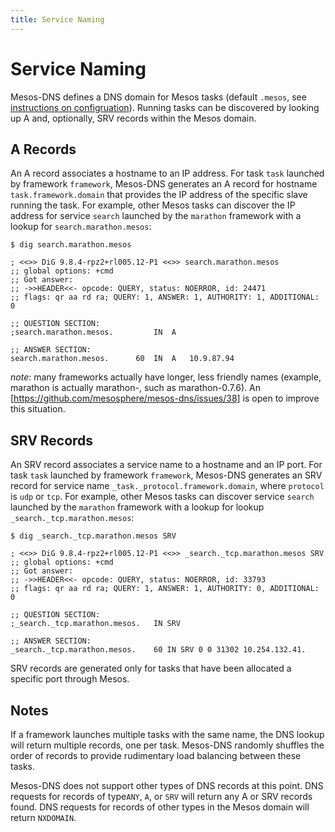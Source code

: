 ```yaml
---
title: Service Naming
---
```


# Service Naming

Mesos-DNS defines a DNS domain for Mesos tasks (default `.mesos`, see [instructions on configruation](configuration-parameters.html)). Running tasks can be discovered by looking up A and, optionally, SRV records within the Mesos domain. 

## A Records

An A record associates a hostname to an IP address. For task `task` launched by framework `framework`, Mesos-DNS generates an A record for hostname `task.framework.domain` that provides the IP address of the specific slave running the task. For example, other Mesos tasks can discover the IP address for service `search` launched by the `marathon` framework with a lookup for `search.marathon.mesos`:

``` console
$ dig search.marathon.mesos

; <<>> DiG 9.8.4-rpz2+rl005.12-P1 <<>> search.marathon.mesos
;; global options: +cmd
;; Got answer:
;; ->>HEADER<<- opcode: QUERY, status: NOERROR, id: 24471
;; flags: qr aa rd ra; QUERY: 1, ANSWER: 1, AUTHORITY: 1, ADDITIONAL: 0

;; QUESTION SECTION:
;search.marathon.mesos.			IN	A

;; ANSWER SECTION:
search.marathon.mesos.		60	IN	A	10.9.87.94
```

*note*: many frameworks actually have longer, less friendly names (example, marathon is actually marathon-<version>, such as marathon-0.7.6). An [https://github.com/mesosphere/mesos-dns/issues/38] is open to improve this situation.
 
## SRV Records

An SRV record associates a service name to a hostname and an IP port.  For task `task` launched by framework `framework`, Mesos-DNS generates an SRV record for service name `_task._protocol.framework.domain`, where `protocol` is `udp` or `tcp`. For example, other Mesos tasks can discover service `search` launched by the `marathon` framework with a lookup for lookup `_search._tcp.marathon.mesos`:

``` console
$ dig _search._tcp.marathon.mesos SRV

; <<>> DiG 9.8.4-rpz2+rl005.12-P1 <<>> _search._tcp.marathon.mesos SRV
;; global options: +cmd
;; Got answer:
;; ->>HEADER<<- opcode: QUERY, status: NOERROR, id: 33793
;; flags: qr aa rd ra; QUERY: 1, ANSWER: 1, AUTHORITY: 0, ADDITIONAL: 0

;; QUESTION SECTION:
;_search._tcp.marathon.mesos.	IN SRV

;; ANSWER SECTION:
_search._tcp.marathon.mesos.	60 IN SRV 0 0 31302 10.254.132.41.
``` 

SRV records are generated only for tasks that have been allocated a specific port through Mesos. 

## Notes

If a framework launches multiple tasks with the same name, the DNS lookup will return multiple records, one per task. Mesos-DNS randomly shuffles the order of records to provide rudimentary load balancing between these tasks. 

Mesos-DNS does not support other types of DNS records at this point. DNS requests for records of type`ANY`, `A`, or `SRV` will return any A or SRV records found. DNS requests for records of other types in the Mesos domain will return `NXDOMAIN`.



